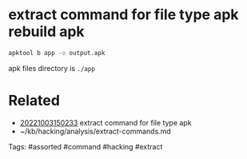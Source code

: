 # extract command for file type apk rebuild apk
```bash
apktool b app -o output.apk
```
apk files directory is `./app`

# Related
- [20221003150233](/zet/20221003150233/README.md) extract command for file type apk
- ~/kb/hacking/analysis/extract-commands.md

Tags:
    #assorted #command #hacking #extract
